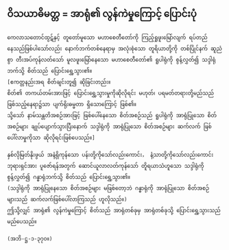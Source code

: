 ## ဝိသယာဓိမတ္တ = အာရုံ၏ လွန်ကဲမှုကြောင့် ပြောင်းပုံ

    ကေလာသတောင်ထွဋ်နှင့် တူတော်မူသော မဟာစေတီတော်ကို ကြည့်ရှုဖူးမြော်လျက် ရပ်တည်နေသည်ဖြစ်ပါသော်လည်း နောက်ဘက်တစ်နေရာမှ အလုံးစုံသော တူရိယာတို့ကို တစ်ပြိုင်နက် ဆူညံစွာ တီးအပ်ကုန်လတ်သော် မူလဖူးမြော်နေသော မဟာစေတီတော်၏ ရူပါရုံကို စွန့်လွှတ်၍ သဒ္ဒါရုံဘက်သို့ စိတ်သည် ပြောင်းရွှေ့သွား၏။ 
    [ဧကတ္တနည်းအရ စိတ်ချင်းတူ၍ ဆိုခြင်းတည်း။ 
    စိတ်၏ တကယ်တမ်းအားဖြင့် ပြောင်းရွှေ့သွားမှုကိုဆိုလိုရင်း မဟုတ်၊ ပရမတ်တရားတို့မည်သည် ဖြစ်သည့်နေရာ၌သာ ပျက်ရိုးဓမ္မတာ ရှိသောကြောင့် ဖြစ်၏။ 
    သို့သော် နာမ်သန္တတိအစဉ်အားဖြင့် ဖြစ်ပေါ်နေသော စိတ်အစဉ်သည် ရူပါရုံကို အာရုံပြုသော စိတ်အစဉ်များ ချုပ်ပျောက်သွားပြီးနောက် သဒ္ဒါရုံကို အာရုံပြုသော စိတ်အစဉ်များ ဆက်လက် ဖြစ်ပေါ်လာမှုကိုသာ ဆိုလိုရင်းဖြစ်ပေသည်။]

    နှစ်လိုမြတ်နိုးဖွယ် အနံ့ရှိကုန်သော ပန်းတို့ကိုသော်လည်းကောင်း， နံ့သာတို့ကိုသော်လည်းကောင်း ဘုရားရှင်အား ပူဇော်ရန်အတွက် ဆောင်ယူလာလတ်ကုန်သော် တိူရယာသံဟူသော သဒ္ဒါရုံကို စွန့်လွှတ်၍ ဂန္ဓာရုံဘက်သို့ စိတ်သည် ပြောင်းရွှေ့သွား၏။ 
    (သဒ္ဒါရုံကို အာရုံပြုနေသော စိတ်အစဉ်များ မဖြစ်တော့ဘဲ ဂန္ဓာရုံကို အာရုံပြုသော စိတ်အစဉ်များသည် ဆက်လက်ဖြစ်ပေါ်လာကြသည် ဟူလိုသည်။) 
    ဤသို့လျှင် အာရုံ၏ လွန်ကဲမှုကြောင့် စိတ်သည် အာရုံတစ်ခုမှ အာရုံတစ်ခုသို့ ပြောင်းရွှေ့သွားသည် မည်ပေသည်။ 
    
    (အဘိ-ဋ္ဌ-၁-၃၇၀။)